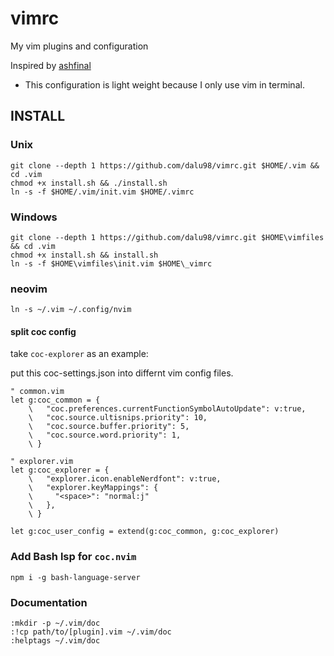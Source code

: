 # vimrc

My vim plugins and configuration

Inspired by [ashfinal](https://github.com/ashfinal/vimrc-config)

* This configuration is light weight because I only use vim in terminal.

## INSTALL

### Unix

    git clone --depth 1 https://github.com/dalu98/vimrc.git $HOME/.vim && cd .vim
    chmod +x install.sh && ./install.sh
    ln -s -f $HOME/.vim/init.vim $HOME/.vimrc

### Windows

    git clone --depth 1 https://github.com/dalu98/vimrc.git $HOME\vimfiles && cd .vim
    chmod +x install.sh && install.sh
    ln -s -f $HOME\vimfiles\init.vim $HOME\_vimrc

### neovim

    ln -s ~/.vim ~/.config/nvim

#### split coc config

take `coc-explorer` as an example:

put this coc-settings.json into differnt vim config files.

```vim script
" common.vim
let g:coc_common = {
    \   "coc.preferences.currentFunctionSymbolAutoUpdate": v:true,
    \   "coc.source.ultisnips.priority": 10,
    \   "coc.source.buffer.priority": 5,
    \   "coc.source.word.priority": 1,
    \ }

" explorer.vim
let g:coc_explorer = {
    \   "explorer.icon.enableNerdfont": v:true,
    \   "explorer.keyMappings": {
    \     "<space>": "normal:j"
    \   },
    \ }

let g:coc_user_config = extend(g:coc_common, g:coc_explorer)
```

### Add Bash lsp for `coc.nvim`

    npm i -g bash-language-server

### Documentation

    :mkdir -p ~/.vim/doc
    :!cp path/to/[plugin].vim ~/.vim/doc
    :helptags ~/.vim/doc
